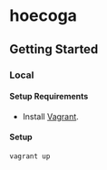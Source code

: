 # hoecoga
## Getting Started
### Local
#### Setup Requirements
- Install [Vagrant](https://www.vagrantup.com/).

#### Setup
```
vagrant up
```
